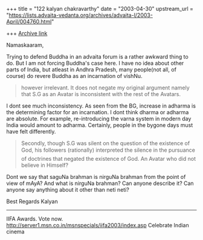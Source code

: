 +++
title = "122 kalyan chakravarthy"
date = "2003-04-30"
upstream_url = "https://lists.advaita-vedanta.org/archives/advaita-l/2003-April/004760.html"

+++
[Archive link](https://lists.advaita-vedanta.org/archives/advaita-l/2003-April/004760.html)

Namaskaaram,

Trying to defend Buddha in an advaita forum is a rather awkward thing to do.
But I am not forcing Buddha's case here. I have no idea about other parts of
India, but atleast in Andhra Pradesh, many people(not all, of course) do
revere Buddha as an incarnation of vishNu.


>however irrelevant. It does not negate my original argument namely that S.G
>as an Avatar is inconsistent with the rest of the Avatars.

I dont see much inconsistency. As seen from the BG, increase in adharma is
the determining factor for an incarnation. I dont think dharma or adharma
are absolute. For example, re-introducing the varna system in modern day
India would amount to adharma. Certainly, people in the bygone days must
have felt differently.

>Secondly, though S.G was silent on the question of the existence of God,
>his followers (rationally) interpreted the silence in the pursuance of
>doctrines that negated the existence of God. An Avatar who did not believe
>in Himself?

Dont we say that saguNa brahman is nirguNa brahman from the point of view of
mAyA? And what is nirguNa brahman? Can anyone describe it? Can anyone say
anything about it other than neti neti?


Best Regards
Kalyan



_________________________________________________________________
IIFA Awards. Vote now.
http://server1.msn.co.in/msnspecials/iifa2003/index.asp Celebrate Indian
cinema

